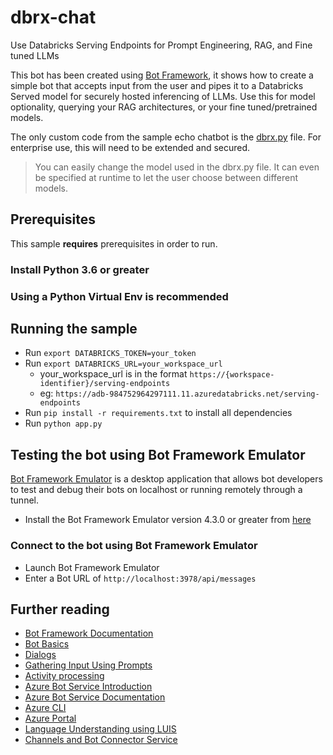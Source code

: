 # dbrx-chat

Use Databricks Serving Endpoints for Prompt Engineering, RAG, and Fine tuned LLMs

This bot has been created using [Bot Framework](https://learn.microsoft.com/en-us/azure/bot-service/bot-service-quickstart-create-bot?view=azure-bot-service-4.0&tabs=python,vs), it shows how to create a simple bot that accepts input from the user and pipes it to a Databricks Served model for securely hosted inferencing of LLMs. Use this for model optionality, querying your RAG architectures, or your fine tuned/pretrained models.

The only custom code from the sample echo chatbot is the [dbrx.py](dbrx.py) file. For enterprise use, this will need to be extended and secured. 

> You can easily change the model used in the dbrx.py file. It can even be specified at runtime to let the user choose between different models.

## Prerequisites

This sample **requires** prerequisites in order to run.

### Install Python 3.6 or greater

### Using a Python Virtual Env is recommended


## Running the sample
- Run `export DATABRICKS_TOKEN=your_token` 
- Run `export DATABRICKS_URL=your_workspace_url` 
  - your_workspace_url is in the format `https://{workspace-identifier}/serving-endpoints` 
  - eg: `https://adb-984752964297111.11.azuredatabricks.net/serving-endpoints`
- Run `pip install -r requirements.txt` to install all dependencies
- Run `python app.py`


## Testing the bot using Bot Framework Emulator

[Bot Framework Emulator](https://github.com/microsoft/botframework-emulator) is a desktop application that allows bot developers to test and debug their bots on localhost or running remotely through a tunnel.

- Install the Bot Framework Emulator version 4.3.0 or greater from [here](https://github.com/Microsoft/BotFramework-Emulator/releases)

### Connect to the bot using Bot Framework Emulator

- Launch Bot Framework Emulator
- Enter a Bot URL of `http://localhost:3978/api/messages`


## Further reading

- [Bot Framework Documentation](https://docs.botframework.com)
- [Bot Basics](https://docs.microsoft.com/azure/bot-service/bot-builder-basics?view=azure-bot-service-4.0)
- [Dialogs](https://docs.microsoft.com/azure/bot-service/bot-builder-concept-dialog?view=azure-bot-service-4.0)
- [Gathering Input Using Prompts](https://docs.microsoft.com/azure/bot-service/bot-builder-prompts?view=azure-bot-service-4.0&tabs=csharp)
- [Activity processing](https://docs.microsoft.com/en-us/azure/bot-service/bot-builder-concept-activity-processing?view=azure-bot-service-4.0)
- [Azure Bot Service Introduction](https://docs.microsoft.com/azure/bot-service/bot-service-overview-introduction?view=azure-bot-service-4.0)
- [Azure Bot Service Documentation](https://docs.microsoft.com/azure/bot-service/?view=azure-bot-service-4.0)
- [Azure CLI](https://docs.microsoft.com/cli/azure/?view=azure-cli-latest)
- [Azure Portal](https://portal.azure.com)
- [Language Understanding using LUIS](https://docs.microsoft.com/azure/cognitive-services/luis/)
- [Channels and Bot Connector Service](https://docs.microsoft.com/azure/bot-service/bot-concepts?view=azure-bot-service-4.0)